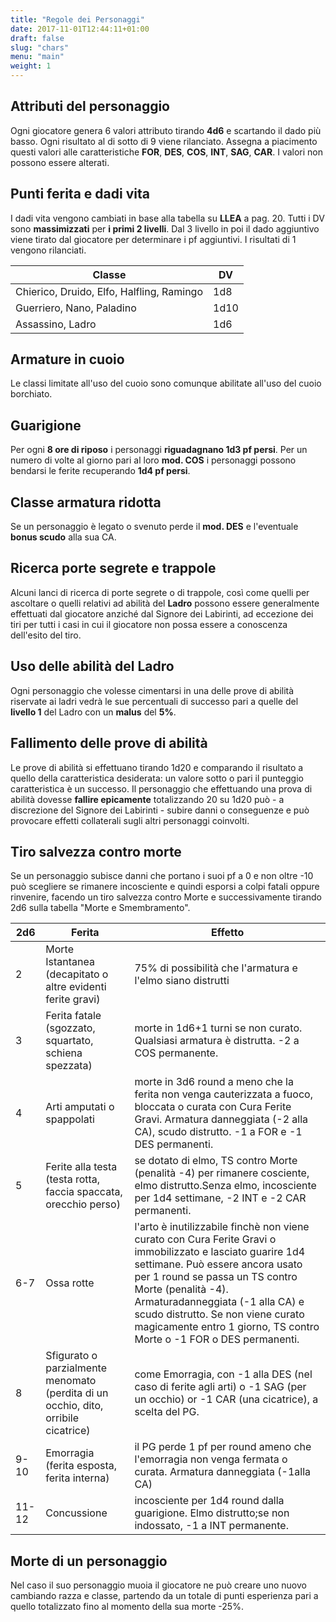 ```yaml
---
title: "Regole dei Personaggi"
date: 2017-11-01T12:44:11+01:00
draft: false
slug: "chars"
menu: "main"
weight: 1
---
```


## Attributi del personaggio

Ogni giocatore genera 6 valori attributo tirando **4d6** e scartando il dado più basso.
Ogni risultato al di sotto di 9 viene rilanciato. Assegna a piacimento questi valori alle caratteristiche **FOR**, **DES**, **COS**, **INT**, **SAG**, **CAR**. I valori non possono essere alterati.

## Punti ferita e dadi vita

I dadi vita vengono cambiati in base alla tabella su **LLEA** a pag. 20. Tutti i DV sono **massimizzati** per **i primi 2 livelli**. Dal 3 livello in poi il dado aggiuntivo viene tirato dal giocatore per determinare i pf aggiuntivi. I risultati di 1 vengono rilanciati.
<!--more-->

| Classe                                    | DV   |
|-------------------------------------------|------|
| Chierico, Druido, Elfo, Halfling, Ramingo | 1d8  |
| Guerriero, Nano, Paladino                 | 1d10 |
| Assassino, Ladro                          | 1d6  |

## Armature in cuoio

Le classi limitate all'uso del cuoio sono comunque abilitate all'uso del cuoio borchiato.

## Guarigione

Per ogni **8 ore di riposo** i personaggi **riguadagnano 1d3 pf persi**. Per un numero di volte al giorno pari al loro **mod. COS** i personaggi possono bendarsi le ferite recuperando **1d4 pf persi**.

## Classe armatura ridotta

Se un personaggio è legato o svenuto perde il **mod. DES** e l'eventuale **bonus scudo** alla sua CA.

## Ricerca porte segrete e trappole

Alcuni lanci di ricerca di porte segrete o di trappole, così come quelli per ascoltare o quelli relativi ad abilità del **Ladro** possono essere generalmente effettuati dal giocatore anziché dal Signore dei Labirinti, ad eccezione dei tiri per tutti i casi in cui il giocatore non possa essere a conoscenza dell'esito del tiro.

## Uso delle abilità del Ladro

Ogni personaggio che volesse cimentarsi in una delle prove di abilità riservate ai ladri vedrà le sue percentuali di successo pari a quelle del **livello 1** del Ladro con un **malus** del **5%**.

## Fallimento delle prove di abilità

Le prove di abilità si effettuano tirando 1d20 e comparando il risultato a quello della caratteristica desiderata: un valore sotto o pari il punteggio caratteristica è un successo.  Il personaggio che effettuando una prova di abilità dovesse **fallire epicamente** totalizzando 20 su 1d20 può - a discrezione del Signore dei Labirinti - subire danni o conseguenze e può provocare effetti collaterali sugli altri personaggi coinvolti.

## Tiro salvezza contro morte

Se un personaggio subisce danni che portano i suoi pf a 0 e non oltre -10 può scegliere se rimanere incosciente e quindi esporsi a colpi fatali oppure rinvenire, facendo un tiro salvezza contro Morte e
successivamente tirando 2d6 sulla tabella "Morte e Smembramento".

| 2d6 | Ferita | Effetto |
|-------|------------------------------------------------------------------------------------|-------------------------------------------------------------------------------------------------------------------------------------------------------------------------------------------------------------------------------------------------------------------------------------------------------------------------------------------------------|
| 2 | Morte Istantanea (decapitato o altre evidenti ferite gravi) | 75% di possibilità che l'armatura e l'elmo siano distrutti |
| 3 | Ferita fatale (sgozzato, squartato, schiena spezzata) | morte in 1d6+1 turni se non curato. Qualsiasi armatura è distrutta. -2 a COS permanente. |
| 4 | Arti amputati o spappolati | morte in 3d6 round a meno che la ferita non venga cauterizzata a fuoco, bloccata o curata con Cura Ferite Gravi. Armatura danneggiata (-2 alla CA), scudo distrutto. -1 a FOR e -1 DES permanenti. |
| 5 | Ferite alla testa (testa rotta, faccia spaccata, orecchio perso) | se dotato di elmo, TS contro Morte (penalità -4) per rimanere cosciente, elmo distrutto.Senza elmo, incosciente per 1d4 settimane, -2 INT e -2 CAR permanenti. |
| 6-7 | Ossa rotte | l'arto è inutilizzabile finchè non viene curato con Cura Ferite Gravi o immobilizzato e lasciato guarire 1d4 settimane. Può essere ancora usato per 1 round se passa un TS contro Morte (penalità -4). Armaturadanneggiata (-1 alla CA) e scudo distrutto. Se non viene curato magicamente entro 1 giorno, TS contro Morte o -1 FOR o DES permanenti. |
| 8 | Sfigurato o parzialmente menomato (perdita di un occhio, dito, orribile cicatrice) | come Emorragia, con -1 alla DES (nel caso di ferite agli arti) o -1 SAG (per un occhio) or -1 CAR (una cicatrice), a scelta del PG. |
| 9-10 | Emorragia (ferita esposta, ferita interna) | il PG perde 1 pf per round ameno che l'emorragia non venga fermata o curata. Armatura danneggiata (-1alla CA) |
| 11-12 | Concussione | incosciente per 1d4 round dalla guarigione. Elmo distrutto;se non indossato, -1 a INT permanente. |

## Morte di un personaggio

Nel caso il suo personaggio muoia il giocatore ne può creare uno nuovo cambiando razza e classe, partendo da un totale di punti esperienza pari a quello totalizzato fino al momento della sua morte -25%.

